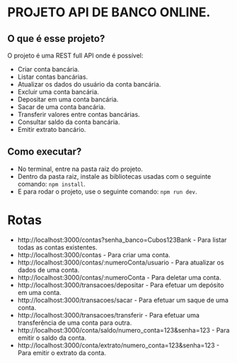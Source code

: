 # PROJETO API DE BANCO ONLINE.

## O que é esse projeto?

O projeto é uma REST full API onde é possível:

- Criar conta bancária.
- Listar contas bancárias.
- Atualizar os dados do usuário da conta bancária.
- Excluir uma conta bancária.
- Depositar em uma conta bancária.
- Sacar de uma conta bancária.
- Transferir valores entre contas bancárias.
- Consultar saldo da conta bancária.
- Emitir extrato bancário.

## Como executar?

- No terminal, entre na pasta raiz do projeto.
- Dentro da pasta raiz, instale as bibliotecas usadas com o seguinte comando: `npm install`.
- E para rodar o projeto, use o seguinte comando: `npm run dev`.

# Rotas

- http://localhost:3000/contas?senha_banco=Cubos123Bank - Para listar todas as contas existentes.
- http://localhost:3000/contas - Para criar uma conta.
- http://localhost:3000/contas/:numeroConta/usuario - Para atualizar os dados de uma conta.
- http://localhost:3000/contas/:numeroConta - Para deletar uma conta.
- http://localhost:3000/transacoes/depositar - Para efetuar um depósito em uma conta.
- http://localhost:3000/transacoes/sacar - Para efetuar um saque de uma conta.
- http://localhost:3000/transacoes/transferir - Para efetuar uma transferência de uma conta para outra.
- http://localhost:3000/conta/saldo/numero_conta=123&senha=123 - Para emitir o saldo da conta.
- http://localhost:3000/conta/extrato/numero_conta=123&senha=123 - Para emitir o extrato da conta.
